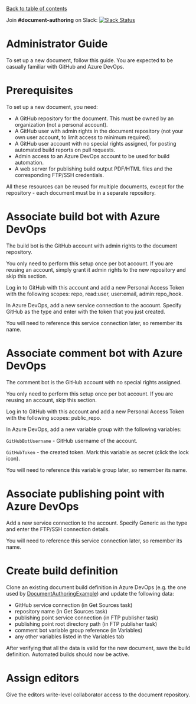[Back to table of contents](README.md)

Join **#document-authoring** on Slack: [![Slack Status](https://dashif-slack.azurewebsites.net/badge.svg)](https://dashif-slack.azurewebsites.net)

# Administrator Guide

To set up a new document, follow this guide. You are expected to be casually familiar with GitHub and Azure DevOps.

# Prerequisites

To set up a new document, you need:

* A GitHub repository for the document. This must be owned by an organization (not a personal account).
* A GitHub user with admin rights in the document repository (not your own user account, to limit access to minimum required).
* A GitHub user account with no special rights assigned, for posting automated build reports on pull requests.
* Admin access to an Azure DevOps account to be used for build automation.
* A web server for publishing build output PDF/HTML files and the corresponding FTP/SSH credentials.

All these resources can be reused for multiple documents, except for the repository - each document must be in a separate repository.

# Associate build bot with Azure DevOps

The build bot is the GitHub account with admin rights to the document repository.

You only need to perform this setup once per bot account. If you are reusing an account, simply grant it admin rights to the new repository and skip this section.

Log in to GitHub with this account and add a new Personal Access Token with the following scopes: repo, read:user, user:email, admin:repo_hook.

In Azure DevOps, add a new service connection to the account. Specify GitHub as the type and enter with the token that you just created.

You will need to reference this service connection later, so remember its name.

# Associate comment bot with Azure DevOps

The comment bot is the GitHub account with no special rights assigned.

You only need to perform this setup once per bot account. If you are reusing an account, skip this section.

Log in to GitHub with this account and add a new Personal Access Token with the following scopes: public_repo.

In Azure DevOps, add a new variable group with the following variables:

`GitHubBotUsername` - GitHub username of the account.

`GitHubToken` - the created token. Mark this variable as secret (click the lock icon).

You will need to reference this variable group later, so remember its name.

# Associate publishing point with Azure DevOps

Add a new service connection to the account. Specify Generic as the type and enter the FTP/SSH connection details.

You will need to reference this service connection later, so remember its name.

# Create build definition

Clone an existing document build definition in Azure DevOps (e.g. the one used by [DocumentAuthoringExample](https://github.com/Dash-Industry-Forum/DocumentAuthoringExample)) and update the following data:

* GitHub service connection (in Get Sources task)
* repository name (in Get Sources task)
* publishing point service connection (in FTP publisher task)
* publishing point root directory path (in FTP publisher task)
* comment bot variable group reference (in Variables)
* any other variables listed in the Variables tab

After verifying that all the data is valid for the new document, save the build definition. Automated builds should now be active.

# Assign editors

Give the editors write-level collaborator access to the document repository.